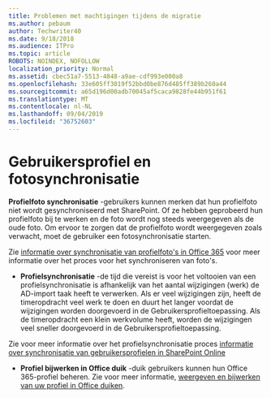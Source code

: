 ```yaml
---
title: Problemen met machtigingen tijdens de migratie
ms.author: pebaum
author: Techwriter40
ms.date: 9/18/2018
ms.audience: ITPro
ms.topic: article
ROBOTS: NOINDEX, NOFOLLOW
localization_priority: Normal
ms.assetid: cbec51a7-5513-4848-a9ae-cdf993e000a8
ms.openlocfilehash: 33e605ff3019f52bbd0be876d485ff389b260a44
ms.sourcegitcommit: a65d196d00adb70045af5caca9828fe44b951f61
ms.translationtype: MT
ms.contentlocale: nl-NL
ms.lasthandoff: 09/04/2019
ms.locfileid: "36752603"
---
```

# <a name="user-profile-and-photo-synchronization"></a>Gebruikersprofiel en fotosynchronisatie

 **Profielfoto synchronisatie** -gebruikers kunnen merken dat hun profielfoto niet wordt gesynchroniseerd met SharePoint. Of ze hebben geprobeerd hun profielfoto bij te werken en de foto wordt nog steeds weergegeven als de oude foto. Om ervoor te zorgen dat de profielfoto wordt weergegeven zoals verwacht, moet de gebruiker een fotosynchronisatie starten. 
  
Zie [informatie over synchronisatie van profielfoto's in Office 365](https://go.microsoft.com/fwlink/?linkid=2022634) voor meer informatie over het proces voor het synchroniseren van foto's.
  
- **Profielsynchronisatie** -de tijd die vereist is voor het voltooien van een profielsynchronisatie is afhankelijk van het aantal wijzigingen (werk) de AD-import taak heeft te verwerken. Als er veel wijzigingen zijn, heeft de timeropdracht veel werk te doen en duurt het langer voordat de wijzigingen worden doorgevoerd in de Gebruikersprofieltoepassing. Als de timeropdracht een klein werkvolume heeft, worden de wijzigingen veel sneller doorgevoerd in de Gebruikersprofieltoepassing. 
  
Zie voor meer informatie over het profielsynchronisatie proces [informatie over synchronisatie van gebruikersprofielen in SharePoint Online](https://go.microsoft.com/fwlink/?linkid=2022639)
    
- **Profiel bijwerken in Office duik** -duik gebruikers kunnen hun Office 365-profiel beheren. Zie voor meer informatie, [weergeven en bijwerken van uw profiel in Office duiken](https://support.office.com/article/View-and-update-your-profile-in-Office-Delve-4e84343b-eedf-45a1-aeb9-8627ccca14ba).
    

